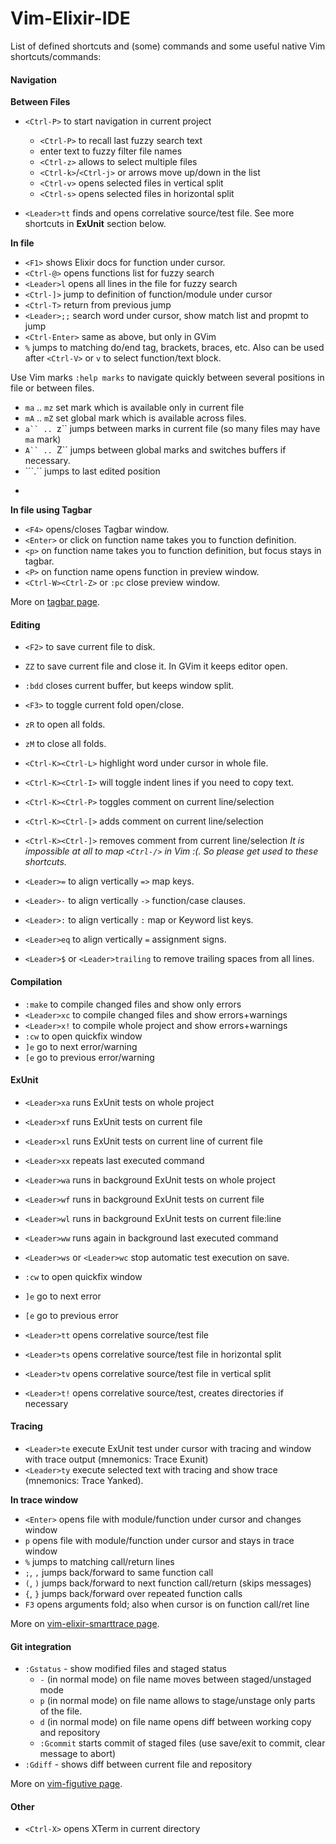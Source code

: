 

# Vim-Elixir-IDE

List of defined shortcuts and (some) commands and some useful native Vim
shortcuts/commands:

#### Navigation
 **Between Files**
 * `<Ctrl-P>` to start navigation in current project
    * `<Ctrl-P>` to recall last fuzzy search text
    * enter text to fuzzy filter file names
    * `<Ctrl-z>` allows to select multiple files
    * `<Ctrl-k>`/`<Ctrl-j>` or arrows move up/down in the list
    * `<Ctrl-v>` opens selected files in vertical split
    * `<Ctrl-s>` opens selected files in horizontal split

 * `<Leader>tt` finds and opens correlative source/test file.
   See more shortcuts in **ExUnit** section below.

 **In file**
 * `<F1>` shows Elixir docs for function under cursor.
 * `<Ctrl-@>` opens functions list for fuzzy search
 * `<Leader>l` opens all lines in the file for fuzzy search
 * `<Ctrl-]>` jump to definition of function/module under cursor
 * `<Ctrl-T>` return from previous jump
 * `<Leader>;;` search word under cursor, show match list and propmt to jump
 * `<Ctrl-Enter>` same as above, but only in GVim
 * `%` jumps to matching do/end tag, brackets, braces, etc. Also can be used
   after `<Ctrl-V>` or `v` to select function/text block.

 Use Vim marks `:help marks` to navigate quickly between several positions in
 file or between files.

 * `ma` .. `mz` set mark which is available only in current file
 * `mA` .. `mZ` set global mark which is available across files.
 * ```a`` .. ```z`` jumps between marks in current file (so many files may have `ma` mark)
 * ```A`` .. ```Z`` jumps between global marks and switches buffers if necessary.
 * ```.`` jumps to last edited position
 * ```````` jumps to position before last jump (basically jumps between 2 positions)

 **In file using Tagbar**

 * `<F4>` opens/closes Tagbar window.
 * `<Enter>` or click on function name takes you to function definition.
 * `<p>` on function name takes you to function definition, but focus stays in tagbar.
 * `<P>` on function name opens function in preview window.
 * `<Ctrl-W><Ctrl-Z>` or `:pc` close preview window.

 More on [tagbar page](https://majutsushi.github.io/tagbar/).

#### Editing
 * `<F2>` to save current file to disk.
 * `ZZ` to save current file and close it. In GVim it keeps editor open.
 * `:bdd` closes current buffer, but keeps window split.
 * `<F3>` to toggle current fold open/close.
 * `zR` to open all folds.
 * `zM` to close all folds.
 * `<Ctrl-K><Ctrl-L>` highlight word under cursor in whole file.
 * `<Ctrl-K><Ctrl-I>` will toggle indent lines if you need to copy text.
 
 * `<Ctrl-K><Ctrl-P>` toggles comment on current line/selection
 * `<Ctrl-K><Ctrl-[>` adds comment on current line/selection
 * `<Ctrl-K><Ctrl-]>` removes comment from current line/selection
 *It is impossible at all to map `<Ctrl-/>` in Vim :(. So please get used to these shortcuts.*

 * `<Leader>=` to align vertically `=>` map keys.
 * `<Leader>-` to align vertically `->` function/case clauses.
 * `<Leader>:` to align vertically `:` map or Keyword list keys.
 * `<Leader>eq` to align vertically `=` assignment signs.

 * `<Leader>$` or `<Leader>trailing` to remove trailing spaces from all lines.

#### Compilation
 * `:make` to compile changed files and show only errors
 * `<Leader>xc` to compile changed files and show errors+warnings
 * `<Leader>x!` to compile whole project and show errors+warnings
 * `:cw` to open quickfix window
 * `]e` go to next error/warning
 * `[e` go to previous error/warning

#### ExUnit

 * `<Leader>xa` runs ExUnit tests on whole project
 * `<Leader>xf` runs ExUnit tests on current file
 * `<Leader>xl` runs ExUnit tests on current line of current file
 * `<Leader>xx` repeats last executed command

 * `<Leader>wa` runs in background ExUnit tests on whole project
 * `<Leader>wf` runs in background ExUnit tests on current file
 * `<Leader>wl` runs in background ExUnit tests on current file:line
 * `<Leader>ww` runs again in background last executed command
 * `<Leader>ws` or `<Leader>wc` stop automatic test execution on save.

 * `:cw` to open quickfix window
 * `]e` go to next error
 * `[e` go to previous error

 * `<Leader>tt` opens correlative source/test file
 * `<Leader>ts` opens correlative source/test file in horizontal split
 * `<Leader>tv` opens correlative source/test file in vertical split
 * `<Leader>t!` opens correlative source/test, creates directories if necessary

#### Tracing
 * `<Leader>te` execute ExUnit test under cursor with tracing and window with
   trace output (mnemonics: Trace Exunit)
 * `<Leader>ty` execute selected text with tracing and show trace (mnemonics:
   Trace Yanked).

 **In trace window**
 * `<Enter>` opens file with module/function under cursor and changes window
 * `p` opens file with module/function under cursor and stays in trace window
 * `%` jumps to matching call/return lines
 * `;`, `,` jumps back/forward to same function call
 * `(`, `)` jumps back/forward to next function call/return (skips messages)
 * `{`, `}` jumps back/forward over repeated function calls
 * `F3` opens arguments fold; also when cursor is on function call/ret line

 More on [vim-elixir-smarttrace page](https://github.com/gasparch/vim-elixir-smarttrace).

#### Git integration
 * `:Gstatus` - show modified files and staged status
    * `-` (in normal mode) on file name moves between staged/unstaged mode
    * `p` (in normal mode) on file name allows to stage/unstage only parts of the file.
    * `d` (in normal mode) on file name opens diff between working copy and repository
    * `:Gcommit` starts commit of staged files (use save/exit to commit, clear
        message to abort)
 * `:Gdiff` - shows diff between current file and repository

 More on [vim-figutive page](https://github.com/tpope/vim-fugitive).

#### Other

 * `<Ctrl-X>` opens XTerm in current directory
